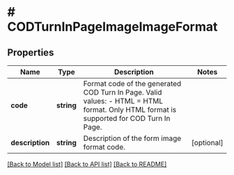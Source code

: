 # # CODTurnInPageImageImageFormat

## Properties

Name | Type | Description | Notes
------------ | ------------- | ------------- | -------------
**code** | **string** | Format code of the generated COD Turn In Page.  Valid values: - HTML &#x3D; HTML format.  Only HTML format is supported for COD Turn In Page. |
**description** | **string** | Description of the form image format code. | [optional]

[[Back to Model list]](../../README.md#models) [[Back to API list]](../../README.md#endpoints) [[Back to README]](../../README.md)
